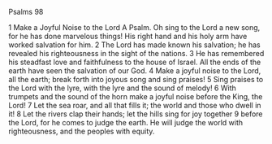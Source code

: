 Psalms 98

1	Make a Joyful Noise to the Lord A Psalm. Oh sing to the Lord a new song, for he has done marvelous things! His right hand and his holy arm have worked salvation for him.
2	The Lord has made known his salvation; he has revealed his righteousness in the sight of the nations.
3	He has remembered his steadfast love and faithfulness to the house of Israel. All the ends of the earth have seen the salvation of our God.
4	Make a joyful noise to the Lord, all the earth; break forth into joyous song and sing praises!
5	Sing praises to the Lord with the lyre, with the lyre and the sound of melody!
6	With trumpets and the sound of the horn make a joyful noise before the King, the Lord!
7	Let the sea roar, and all that fills it; the world and those who dwell in it!
8	Let the rivers clap their hands; let the hills sing for joy together
9	before the Lord, for he comes to judge the earth. He will judge the world with righteousness, and the peoples with equity.

